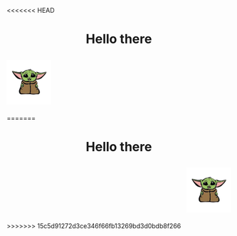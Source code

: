 <<<<<<< HEAD
<h1 align="center">
    Hello there
</h1>
<h2>
    <img src="imagens/yoda.png" width="100px" />
</h2>
=======
<h1 align="center">Hello there</h1>
<h2 align="right">
    <img src="imagens/yoda.png" width="100px" />
</h2>
>>>>>>> 15c5d91272d3ce346f66fb13269bd3d0bdb8f266
